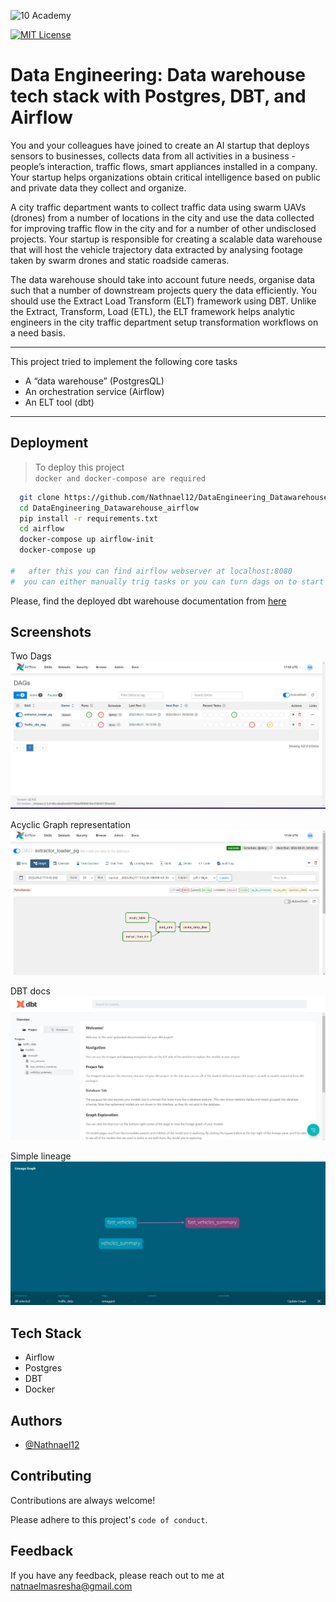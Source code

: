![10 Academy](https://static.wixstatic.com/media/081e5b_5553803fdeec4cbb817ed4e85e1899b2~mv2.png/v1/fill/w_246,h_106,al_c,q_85,usm_0.66_1.00_0.01,enc_auto/10%20Academy%20FA-02%20-%20transparent%20background%20-%20cropped.png)


[![MIT License](https://img.shields.io/badge/License-MIT-green.svg)](https://choosealicense.com/licenses/mit/)
# Data Engineering: Data warehouse tech stack with Postgres, DBT, and Airflow

You and your colleagues have joined to create an AI startup that deploys sensors to businesses, collects data from all activities in a business - people’s interaction, traffic flows, smart appliances installed in a company. Your startup helps organizations obtain critical intelligence based on public and private data they collect and organize. 

A city traffic department wants to collect traffic data using swarm UAVs (drones) from a number of locations in the city and use the data collected for improving traffic flow in the city and for a number of other undisclosed projects. Your startup is responsible for creating a scalable data warehouse that will host the vehicle trajectory data extracted by analysing footage taken by swarm drones and static roadside cameras.

The data warehouse should take into account future needs, organise data such that a number of downstream projects query the data efficiently. You should use the Extract Load Transform (ELT) framework using DBT.  Unlike the Extract, Transform, Load (ETL), the ELT framework helps analytic engineers in the city traffic department setup transformation workflows on a need basis.  

___

This project tried to implement the following core tasks
- A “data warehouse” (PostgresQL)
- An orchestration service (Airflow)
- An ELT tool (dbt)
___

## Deployment

> To deploy this project <br>`docker and docker-compose are required`

```bash
  git clone https://github.com/Nathnael12/DataEngineering_Datawarehouse_airflow.git
  cd DataEngineering_Datawarehouse_airflow
  pip install -r requirements.txt
  cd airflow
  docker-compose up airflow-init
  docker-compose up

#   after this you can find airflow webserver at localhost:8080
#  you can either manually trig tasks or you can turn dags on to start scheduled tasks
```
Please, find the deployed dbt warehouse documentation from [here](https://data-engineering-dwh.netlify.app/#!/overview)


## Screenshots
Two Dags
![App Screenshot](./screenshots/DAGs.jpg)

Acyclic Graph representation
![App Screenshot](./screenshots/Directed%20Asyclic%20Graph.jpg)

DBT docs
![App Screenshot](./screenshots/docs.jpg)

Simple lineage
![App Screenshot](./screenshots/simple%20linage.jpg)


## Tech Stack

- Airflow
- Postgres
- DBT
- Docker


## Authors

- [@Nathnael12](https://www.github.com/nathnael12)


## Contributing

Contributions are always welcome!


Please adhere to this project's `code of conduct`.


## Feedback

If you have any feedback, please reach out to me at natnaelmasresha@gmail.com


